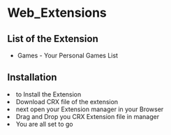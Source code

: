 # Web_Extensions

## List of the Extension
<ul>
<li>Games - Your Personal Games List</li>
</ul>

## Installation

<li>to Install the Extension <br></li>
<li>Download CRX file of the extension<br></li>
<li>next open your Extension manager in your Browser<br></li>
<li>Drag and Drop you CRX Extension file in manager<br></li>
<li>You are all set to go</li>
